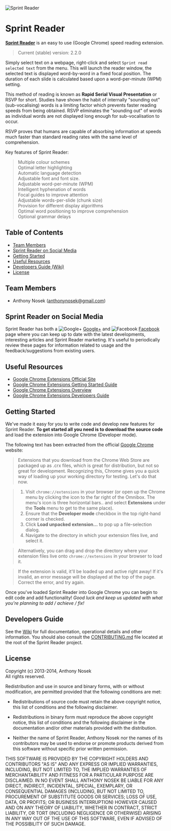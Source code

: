 ﻿﻿![Sprint Reader](https://raw.githubusercontent.com/anthonynosek/sprint-reader-chrome/master/src/graphics/icon128.png?raw=true)

# Sprint Reader

<a href="http://tinyurl.com/lggjhxr">**Sprint Reader**</a> is an easy to use (Google Chrome) speed reading extension. 

> Current (stable) version: 2.2.0

Simply select text on a webpage, right-click and select `Sprint read selected text` from the menu. This will launch the reader window, the selected text is displayed word-by-word in a fixed focal position. The duration of each slide is calculated based upon a word-per-minute (WPM) setting.

This method of reading is known as **Rapid Serial Visual Presentation** or RSVP for short. Studies have shown the habit of internally "sounding out" (sub-vocalising) words is a limiting factor which prevents faster reading speeds from being obtained. RSVP eliminates the "sounding out" of words as individual words are not displayed long enough for sub-vocalisation to occur.

RSVP proves that humans are capable of absorbing information at speeds much faster than standard reading rates with the same level of comprehension.

Key features of Sprint Reader:  
> Multiple colour schemes  
> Optimal letter highlighting  
> Automatic language detection  
> Adjustable font and font size.  
> Adjustable word-per-minute (WPM)  
> Intelligent hyphenation of words  
> Focal guides to improve attention  
> Adjustable words-per-slide (chunk size)  
> Provision for different display algorithms  
> Optimal word positioning to improve comprehension  
> Optional grammar delays

## Table of Contents
 
* [Team Members](#team-members)
* [Sprint Reader on Social Media](#social)
* [Getting Started](#getting-started)
* [Useful Resources](#useful-resources)
* [Developers Guide (Wiki)](#developers-guide)
* [License](#license)
 
## <a name="team-members"></a>Team Members
* Anthony Nosek (<anthonynosek@gmail.com>)

## <a name="social"></a>Sprint Reader on Social Media

Sprint Reader has both a ﻿![Google+](https://raw.githubusercontent.com/anthonynosek/sprint-reader-chrome/master/src/graphics/google_plus_16x16.png?raw=true) [ Google+](https://plus.google.com/b/105075625257906831241/105075625257906831241/posts) and ﻿![Facebook](https://raw.githubusercontent.com/anthonynosek/sprint-reader-chrome/master/src/graphics/facebook_16x16.png?raw=true) [ Facebook](https://www.facebook.com/SprintReader) page where you can keep up to date with the latest developments, interesting articles and Sprint Reader marketing. It's useful to periodically review these pages for information related to usage and the feedback/suggestions from existing users.

## <a name="useful-resources"></a>Useful Resources

- [Google Chrome Extensions Official Site](https://developer.chrome.com/extensions)
- [Google Chrome Extensions Getting Started Guide](https://developer.chrome.com/extensions/getstarted)
- [Google Chrome Extensions Overview](https://developer.chrome.com/extensions/overview)
- [Google Chrome Extensions Developers Guide](https://developer.chrome.com/extensions/devguide)

## <a name="getting-started"></a>Getting Started

We've made it easy for you to write code and develop new features for Sprint Reader. **To get started all you need is to download the source code** and load the extension into Google Chrome (Developer mode).

The following text has been extracted from the official [Google Chrome](https://developer.chrome.com/extensions/getstarted) website:

> Extensions that you download from the Chrome Web Store are packaged up as .crx files, which is great for distribution, but not so great for development. Recognizing this, Chrome gives you a quick way of loading up your working directory for testing. Let's do that now.

> 1. Visit `chrome://extensions` in your browser (or open up the Chrome menu by clicking the icon to the far right of the Omnibox. The menu's icon is three horizontal bars.. and select **Extensions** under the **Tools** menu to get to the same place).
> 2. Ensure that the **Developer mode** checkbox in the top right-hand corner is checked.
> 3. Click **Load unpacked extension…** to pop up a file-selection dialog.
> 4. Navigate to the directory in which your extension files live, and select it.

> Alternatively, you can drag and drop the directory where your extension files live onto `chrome://extensions` in your browser to load it.

> If the extension is valid, it'll be loaded up and active right away! If it's invalid, an error message will be displayed at the top of the page. Correct the error, and try again.

Once you've loaded Sprint Reader into Google Chrome you can begin to edit code and add functionality! _Good luck and keep us updated with what you're planning to add / achieve / fix!_

## <a name="developers-guide"></a>Developers Guide

See the [Wiki](https://github.com/anthonynosek/sprint-reader-chrome/wiki) for full documentation, operational details and other information. You should also consult the [CONTRIBUTING.md](https://github.com/anthonynosek/sprint-reader-chrome/blob/master/CONTRIBUTING.md) file located at the root of the Sprint Reader project.

## <a name="license"></a>License

Copyright (c) 2013-2014, Anthony Nosek  
All rights reserved.

Redistribution and use in source and binary forms, with or without
modification, are permitted provided that the following conditions are met:

* Redistributions of source code must retain the above copyright notice, this
  list of conditions and the following disclaimer.

* Redistributions in binary form must reproduce the above copyright notice,
  this list of conditions and the following disclaimer in the documentation
  and/or other materials provided with the distribution.

* Neither the name of Sprint Reader, Anthony Nosek nor the names of its
  contributors may be used to endorse or promote products derived from
  this software without specific prior written permission.

THIS SOFTWARE IS PROVIDED BY THE COPYRIGHT HOLDERS AND CONTRIBUTORS "AS IS"
AND ANY EXPRESS OR IMPLIED WARRANTIES, INCLUDING, BUT NOT LIMITED TO, THE
IMPLIED WARRANTIES OF MERCHANTABILITY AND FITNESS FOR A PARTICULAR PURPOSE ARE
DISCLAIMED. IN NO EVENT SHALL ANTHONY NOSEK BE LIABLE FOR ANY DIRECT,
INDIRECT, INCIDENTAL, SPECIAL, EXEMPLARY, OR CONSEQUENTIAL DAMAGES (INCLUDING,
BUT NOT LIMITED TO, PROCUREMENT OF SUBSTITUTE GOODS OR SERVICES; LOSS OF USE,
DATA, OR PROFITS; OR BUSINESS INTERRUPTION) HOWEVER CAUSED AND ON ANY THEORY
OF LIABILITY, WHETHER IN CONTRACT, STRICT LIABILITY, OR TORT (INCLUDING
NEGLIGENCE OR OTHERWISE) ARISING IN ANY WAY OUT OF THE USE OF THIS SOFTWARE,
EVEN IF ADVISED OF THE POSSIBILITY OF SUCH DAMAGE.